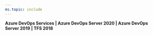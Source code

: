 ```yaml
---
ms.topic: include
---
```


**Azure DevOps Services | Azure DevOps Server 2020 | Azure DevOps Server 2019 | TFS 2018**
